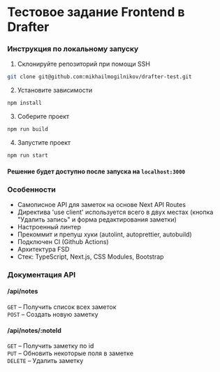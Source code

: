 # Тестовое задание Frontend в Drafter

### Инструкция по локальному запуску

1) Склонируйте репозиторий при помощи SSH
```bash
git clone git@github.com:mikhailmogilnikov/drafter-test.git
```

2) Установите зависимости
```bash
npm install
```

3) Соберите проект
```bash
npm run build
```

4) Запустите проект
```bash
npm run start
```

#### Решение будет доступно после запуска на `localhost:3000`

### Особенности

- Самописное API для заметок на основе Next API Routes
- Директива 'use client' используется всего в двух местах (кнопка "Удалить запись" и форма редактирования заметки)
- Настроенный линтер
- Прекоммит и препуш хуки (autolint, autoprettier, autobuild)
- Подключен CI (Github Actions)
- Архитектура FSD
- Стек: TypeScript, Next.js, CSS Modules, Bootstrap

### Документация API

#### /api/notes
`GET` – Получить список всех заметок\
`POST` – Создать новую заметку
<br />

#### /api/notes/:noteId 
`GET` – Получить заметку по id\
`PUT` – Обновить некоторые поля в заметке\
`DELETE` – Удалить заметку